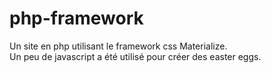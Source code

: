 # php-framework
Un site en php utilisant le framework css Materialize.<br>
Un peu de javascript a été utilisé pour créer des easter eggs.
